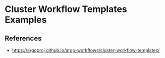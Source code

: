 # Cluster Workflow Templates Examples

## References
- https://argoproj.github.io/argo-workflows/cluster-workflow-templates/
